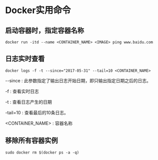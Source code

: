 # Docker实用命令

## 启动容器时，指定容器名称

```
docker run -itd --name <CONTAINER_NAME> <IMAGE> ping www.baidu.com
```

## 日志实时查看

```
docker logs -f -t --since="2017-05-31" --tail=10 <CONTAINER_NAME>
```

--since : 此参数指定了输出日志开始日期，即只输出指定日期之后的日志。

-f : 查看实时日志

-t : 查看日志产生的日期

-tail=10 : 查看最后的10条日志。

<CONTAINER_NAME> : 容器名称

## 移除所有容器实例

```
sudo docker rm $(docker ps -a -q)
```